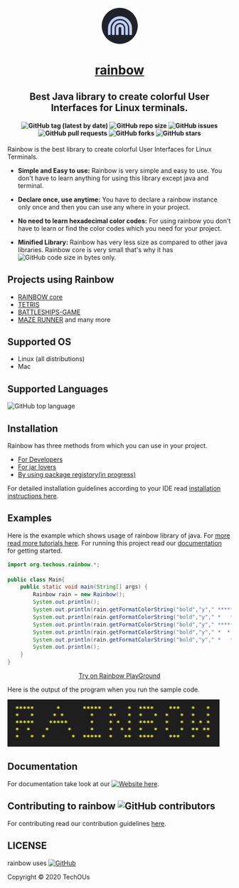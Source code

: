 <p align="center">
    <img src="docs/images/logos/circle.png" alt="rainbow logo" />
    <h1 align="center"><a href="https://techous.github.io/rainbow/">rainbow</a></h1>
    <h2 align="center">Best Java library to create colorful User Interfaces for Linux terminals.</h2>
    <h4 align="center">
        <img alt="GitHub tag (latest by date)" src="https://img.shields.io/github/v/tag/techous/rainbow">
        <img alt="GitHub repo size" src="https://img.shields.io/github/repo-size/TechOUs/rainbow"/>
        <img alt="GitHub issues" src="https://img.shields.io/github/issues/techous/rainbow">
        <img alt="GitHub pull requests" src="https://img.shields.io/github/issues-pr/TechOUs/rainbow">
        <img alt="GitHub forks" src="https://img.shields.io/github/forks/techous/rainbow?style=social">
        <img alt="GitHub stars" src="https://img.shields.io/github/stars/techous/rainbow?style=social">
    </h4>
</p>

Rainbow is the best library to create colorful User Interfaces for Linux Terminals.

* **Simple and Easy to use:** Rainbow is very simple and easy to use. You don't have to learn anything for using this library except java and terminal.

* **Declare once, use anytime:** You have to declare a rainbow instance only once and then you can use any where in your project.

* **No need to learn hexadecimal color codes:** For using rainbow you don't have to learn or find the color codes which you need for your project.

* **Minified Library:** Rainbow has very less size as compared to other java libraries. Rainbow core is very small that's why it has ![GitHub code size in bytes](https://img.shields.io/github/languages/code-size/TechOUs/rainbow) only.

## Projects using Rainbow

* [RAINBOW core](https://github.com/GauravWalia19/RAINBOW)
* [TETRIS](https://github.com/GauravWalia19/TETRIS)
* [BATTLESHIPS-GAME](https://github.com/GauravWalia19/Java-Projects/tree/master/BATTLESHIPS-GAME)
* [MAZE RUNNER](https://github.com/GauravWalia19/Java-Projects/tree/master/MAZE-RUNNER)
and many more

## Supported OS

* Linux (all distributions)
* Mac

## Supported Languages

![GitHub top language](https://img.shields.io/github/languages/top/TechOUs/rainbow)

## Installation

Rainbow has three methods from which you can use in your project.

* [For Developers](https://techous.github.io/rainbow/#developer-use-hr)
* [For jar lovers](https://techous.github.io/rainbow/#library-jar-use-hr)
* [By using package registory(in progress)](https://techous.github.io/rainbow/#github-java-package-use-hr)

For detailed installation guidelines according to your IDE read [installation instructions here](https://techous.github.io/rainbow/#getting-started-hr).

## Examples

Here is the example which shows usage of rainbow library of java. For [more read more tutorials here](). For running this project read our [documentation](#documentation) for getting started.

```java
import org.techous.rainbow.*;

public class Main{
    public static void main(String[] args) {
        Rainbow rain = new Rainbow();
        System.out.println();
        System.out.println(rain.getFormatColorString("bold","y"," *****      *      *****  *    *  ****    ***   *   * ", true));
        System.out.println(rain.getFormatColorString("bold","y"," *   *     * *       *    **   *  *   *  *   *  *   * ", true));
        System.out.println(rain.getFormatColorString("bold","y"," *****    *****      *    * *  *  ****   *   *  * * * ", true));
        System.out.println(rain.getFormatColorString("bold","y"," *  *    *     *     *    *  * *  *   *  *   *  ** ** ", true));
        System.out.println(rain.getFormatColorString("bold","y"," *   *  *       *  *****  *   **  ****    ***   *   * ", true));
        System.out.println();
    }
}
```

<p align="center">
    <a href="https://repl.it/@techous/RainbowPlayground4">Try on Rainbow PlayGround</a>
</p>

Here is the output of the program when you run the sample code.

![rainbow image](docs/images/readme1.png)

## Documentation

For documentation take look at our [![Website](https://img.shields.io/website?down_color=red&down_message=offline&up_color=blue&up_message=online&url=https%3A%2F%2Ftechous.github.io%2Ftreasurejs.github.io%2F) here](https://techous.github.io/rainbow/#rainbow-java-package-hr).

## Contributing to rainbow ![GitHub contributors](https://img.shields.io/github/contributors/TechOUs/rainbow)

For contributing read our contribution guidelines [here](CONTRIBUTING.md).

## LICENSE

rainbow uses [![GitHub](https://img.shields.io/github/license/TechOUs/rainbow)](LICENSE)

Copyright :copyright: 2020 TechOUs
